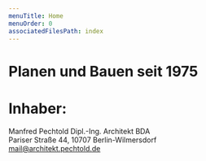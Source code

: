 ```yaml
---
menuTitle: Home
menuOrder: 0
associatedFilesPath: index
---
```

# Planen und Bauen seit 1975
# Inhaber:
Manfred Pechtold Dipl.-Ing. Architekt BDA  
Pariser Straße 44, 10707 Berlin-Wilmersdorf  
<mail@architekt.pechtold.de>

